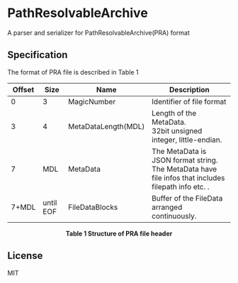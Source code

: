 # PathResolvableArchive
A parser and serializer for PathResolvableArchive(PRA) format

## Specification

The format of PRA file is described in Table 1

<center>

Offset | Size      | Name                | Description
-------|-----------|---------------------|-----------------------------------------------
 0     | 3         | MagicNumber         | Identifier of file format
 3     | 4         | MetaDataLength(MDL) | Length of the MetaData.<br />32bit unsigned integer, little-endian.
 7     | MDL       | MetaData            | The MetaData is JSON format string.<br />The MetaData have file infos that includes filepath info etc. .
 7+MDL | until EOF | FileDataBlocks      | Buffer of the FileData arranged continuously.

**Table 1 Structure of PRA file header**
</center>

## License
MIT
